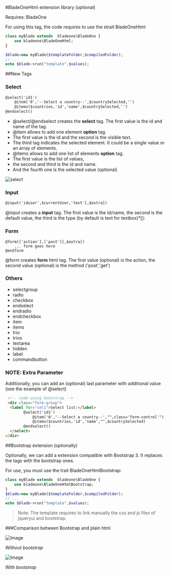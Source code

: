 #BladeOneHtml extension library (optional)

Requires: BladeOne

For using this tag, the code requires to use the strait BladeOneHtml
```php
class myBlade extends  bladeone\BladeOne {
    use bladeone\BladeOneHtml;
}

$blade=new myBlade($templateFolder,$compiledFolder);
// ...
echo $blade->run("template",$values);
```

##New Tags

### Select

```html
@select('id1')
    @item('0','--Select a country--',$countrySelected,'')
    @items($countries,'id','name',$countrySelected,'')
@endselect()
```

- @select/@endselect creates the **select** tag. The first value is the id and name of the tag.
- @item allows to add one element **option** tag. 
-   The first value is the id and the second is the visible text. 
-   The third tag indicates the selected element. It could be a single value or an array of elements.
- @items allows to add one list of elements **option** tag. 
-   The first value is the list of values, 
-   the second and third is the id and name. 
-   And the fourth one is the selected value (optional)
    
![select](http://i.imgur.com/yaMavQB.jpg?1)

### Input

```html
@input('iduser',$currentUser,'text'[,$extra])
```

@input creates a **input** tag. The first value is the id/name, the second is the default value, the third is the type (by default is text for textbox)*[]: 

### Form
```form
@form(['action'],['post'][,$extra])
    ... form goes here
@endform
```
@form creates **form** html tag. The first value (optional) is the action, the second value (optional) is the method ('post','get')

### Others

- selectgroup
- radio
- checkbox
- endselect
- endradio
- endcheckbox
- item
- items
- trio
- trios
- textarea
- hidden
- label
- commandbutton

### NOTE: Extra Parameter
 
Additionally, you can add an (optional) last parameter with additional value (see the example of @select)

```html
 <!-- code using bootstrap -->
 <div class="form-group">
  <label for="sel1">Select list:</label>
        @select('id1')
            @item('0','--Select a country--',"",class='form-control'")
            @items($countries,'id','name',"",$countrySelected)
        @endselect()
  </select>
</div>
```

##Bootstrap extension (optionally)

Optionally, we can add a extension compatible with Bootstrap 3.  It replaces the tags with the bootstrap ones.

For use, you must use the trait BladeOneHtmlBootstrap:
```php
class myBlade extends  bladeone\BladeOne {
    use bladeone\BladeOneHtmlBootstrap;
}
$blade=new myBlade($templateFolder,$compiledFolder);
// ...
echo $blade->run("template",$values);
```

> Note: The template requires to link manually the css and js files of jqueryui and bootstrap.

###Comparison between Bootstrap and plain html

![Image](http://i.imgur.com/svJxAEg.jpg)

_Without bootstrap_

![Image](http://i.imgur.com/DOjUeOv.jpg)

_With bootstrap_
